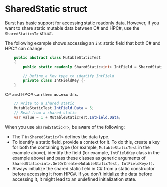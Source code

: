 # SharedStatic struct

Burst has basic support for accessing static readonly data. However, if you want to share static mutable data between C# and HPC#, use the `SharedStatic<T>` struct.

The following example shows accessing an `int` static field that both C# and HPC# can change: 

```C#
    public abstract class MutableStaticTest
    {
        public static readonly SharedStatic<int> IntField = SharedStatic<int>.GetOrCreate<MutableStaticTest, IntFieldKey>();

        // Define a Key type to identify IntField
        private class IntFieldKey {}
    }
```     

C# and HPC# can then access this:

```C#
    // Write to a shared static 
    MutableStaticTest.IntField.Data = 5;
    // Read from a shared static
    var value = 1 + MutableStaticTest.IntField.Data;
``` 

When you use `SharedStatic<T>`, be aware of the following:

* The `T` in `SharedStatic<T>` defines the data type.
* To identify a static field, provide a context for it. To do this, create a key for both the containing type (for example, `MutableStaticTest` in the example above), identify the field (for example, `IntFieldKey` class in the example above) and pass these classes as generic arguments of `SharedStatic<int>.GetOrCreate<MutableStaticTest, IntFieldKey>()`.
* Always initialize the shared static field in C# from a static constructor before accessing it from HPC#. If you don't initialize the data before accessing it, it might lead to an undefined initialization state.